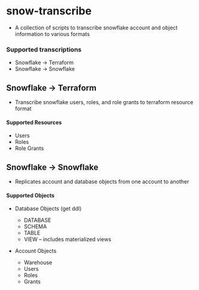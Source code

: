 # snow-transcribe
- A collection of scripts to transcribe snowflake account and object information to various formats

### Supported transcriptions
- Snowflake -> Terraform
- Snowflake -> Snowflake


## Snowflake -> Terraform
- Transcribe snowflake users, roles, and role grants to terraform resource format

#### Supported Resources
- Users
- Roles
- Role Grants


## Snowflake -> Snowflake
- Replicates account and database objects from one account to another

#### Supported Objects
- Database Objects (get ddl)
    - DATABASE
    - SCHEMA
    - TABLE
    - VIEW – includes materialized views  

- Account Objects
  - Warehouse
  - Users
  - Roles
  - Grants